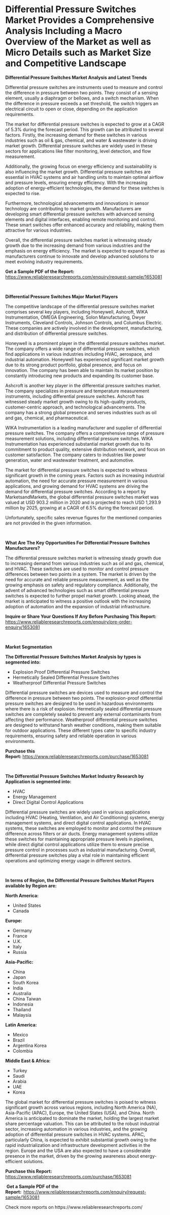 <p><h1>Differential Pressure Switches Market Provides a Comprehensive Analysis Including a Macro Overview of the Market as well as Micro Details such as Market Size and Competitive Landscape</h1></p><p><strong>Differential Pressure Switches Market Analysis and Latest Trends</strong></p>
<p><p>Differential pressure switches are instruments used to measure and control the difference in pressure between two points. They consist of a sensing element, usually a diaphragm or bellows, and a switch mechanism. When the difference in pressure exceeds a set threshold, the switch triggers an electrical circuit to open or close, depending on the application requirements.</p><p>The market for differential pressure switches is expected to grow at a CAGR of 5.3% during the forecast period. This growth can be attributed to several factors. Firstly, the increasing demand for these switches in various industries such as oil & gas, chemical, and water & wastewater is driving market growth. Differential pressure switches are widely used in these sectors for applications like filter monitoring, level detection, and flow measurement.</p><p>Additionally, the growing focus on energy efficiency and sustainability is also influencing the market growth. Differential pressure switches are essential in HVAC systems and air handling units to maintain optimal airflow and pressure levels, ensuring energy efficiency. With the increasing adoption of energy-efficient technologies, the demand for these switches is expected to rise.</p><p>Furthermore, technological advancements and innovations in sensor technology are contributing to market growth. Manufacturers are developing smart differential pressure switches with advanced sensing elements and digital interfaces, enabling remote monitoring and control. These smart switches offer enhanced accuracy and reliability, making them attractive for various industries.</p><p>Overall, the differential pressure switches market is witnessing steady growth due to the increasing demand from various industries and the emphasis on energy efficiency. The market is expected to expand further as manufacturers continue to innovate and develop advanced solutions to meet evolving industry requirements.</p></p>
<p><strong>Get a Sample PDF of the Report:&nbsp;</strong> <a href="https://www.reliableresearchreports.com/enquiry/request-sample/1653081">https://www.reliableresearchreports.com/enquiry/request-sample/1653081</a></p>
<p>&nbsp;</p>
<p><strong>Differential Pressure Switches Major Market Players</strong></p>
<p><p>The competitive landscape of the differential pressure switches market comprises several key players, including Honeywell, Ashcroft, WIKA Instrumentation, OMEGA Engineering, Solon Manufacturing, Dwyer Instruments, Cleveland Controls, Johnson Controls, and Columbus Electric. These companies are actively involved in the development, manufacturing, and distribution of differential pressure switches.</p><p>Honeywell is a prominent player in the differential pressure switches market. The company offers a wide range of differential pressure switches, which find applications in various industries including HVAC, aerospace, and industrial automation. Honeywell has experienced significant market growth due to its strong product portfolio, global presence, and focus on innovation. The company has been able to maintain its market position by constantly introducing new products and expanding its customer base.</p><p>Ashcroft is another key player in the differential pressure switches market. The company specializes in pressure and temperature measurement instruments, including differential pressure switches. Ashcroft has witnessed steady market growth owing to its high-quality products, customer-centric approach, and technological advancements. The company has a strong global presence and serves industries such as oil and gas, chemical, and pharmaceutical.</p><p>WIKA Instrumentation is a leading manufacturer and supplier of differential pressure switches. The company offers a comprehensive range of pressure measurement solutions, including differential pressure switches. WIKA Instrumentation has experienced substantial market growth due to its commitment to product quality, extensive distribution network, and focus on customer satisfaction. The company caters to industries like power generation, water and wastewater treatment, and automotive.</p><p>The market for differential pressure switches is expected to witness significant growth in the coming years. Factors such as increasing industrial automation, the need for accurate pressure measurement in various applications, and growing demand for HVAC systems are driving the demand for differential pressure switches. According to a report by MarketsandMarkets, the global differential pressure switches market was valued at USD 903.2 million in 2020 and is projected to reach USD 1,293.9 million by 2025, growing at a CAGR of 6.5% during the forecast period.</p><p>Unfortunately, specific sales revenue figures for the mentioned companies are not provided in the given information.</p></p>
<p>&nbsp;</p>
<p><strong>What Are The Key Opportunities For Differential Pressure Switches Manufacturers?</strong></p>
<p><p>The differential pressure switches market is witnessing steady growth due to increasing demand from various industries such as oil and gas, chemical, and HVAC. These switches are used to monitor and control pressure differences between two points in a system. The market is driven by the need for accurate and reliable pressure measurement, as well as the growing emphasis on safety and regulatory compliance. Additionally, the advent of advanced technologies such as smart differential pressure switches is expected to further propel market growth. Looking ahead, the market is anticipated to witness a positive outlook with the increasing adoption of automation and the expansion of industrial infrastructure.</p></p>
<p><strong>Inquire or Share Your Questions If Any Before Purchasing This Report:</strong> <a href="https://www.reliableresearchreports.com/enquiry/pre-order-enquiry/1653081">https://www.reliableresearchreports.com/enquiry/pre-order-enquiry/1653081</a></p>
<p>&nbsp;</p>
<p><strong>Market Segmentation</strong></p>
<p><strong>The Differential Pressure Switches Market Analysis by types is segmented into:</strong></p>
<p><ul><li>Explosion Proof Differential Pressure Switches</li><li>Hermetically Sealed Differential Pressure Switches</li><li>Weatherproof Differential Pressure Switches</li></ul></p>
<p><p>Differential pressure switches are devices used to measure and control the difference in pressure between two points. The explosion-proof differential pressure switches are designed to be used in hazardous environments where there is a risk of explosion. Hermetically sealed differential pressure switches are completely sealed to prevent any external contaminants from affecting their performance. Weatherproof differential pressure switches are designed to withstand harsh weather conditions, making them suitable for outdoor applications. These different types cater to specific industry requirements, ensuring safety and reliable operation in various environments.</p></p>
<p><strong>Purchase this Report:&nbsp;</strong><a href="https://www.reliableresearchreports.com/purchase/1653081">https://www.reliableresearchreports.com/purchase/1653081</a></p>
<p>&nbsp;</p>
<p><strong>The Differential Pressure Switches Market Industry Research by Application is segmented into:</strong></p>
<p><ul><li>HVAC</li><li>Energy Management</li><li>Direct Digital Control Applications</li></ul></p>
<p><p>Differential pressure switches are widely used in various applications including HVAC (Heating, Ventilation, and Air Conditioning) systems, energy management systems, and direct digital control applications. In HVAC systems, these switches are employed to monitor and control the pressure difference across filters or air ducts. Energy management systems utilize these switches for maintaining appropriate pressure levels in pipelines, while direct digital control applications utilize them to ensure precise pressure control in processes such as industrial manufacturing. Overall, differential pressure switches play a vital role in maintaining efficient operations and optimizing energy usage in different sectors.</p></p>
<p>&nbsp;</p>
<p><strong>In terms of Region, the Differential Pressure Switches Market Players available by Region are:</strong></p>
<p>
    <p> <strong> North America: </strong>
        <ul>
            <li>United States</li>
            <li>Canada</li>
        </ul>
        </p> 
    <p> <strong> Europe: </strong>
        <ul>
            <li>Germany</li>
            <li>France</li>
            <li>U.K.</li>
            <li>Italy</li>
            <li>Russia</li>
        </ul>
        </p> 
    <p> <strong> Asia-Pacific: </strong>
        <ul>
            <li>China</li>
            <li>Japan</li>
            <li>South Korea</li>
            <li>India</li>
            <li>Australia</li>
            <li>China Taiwan</li>
            <li>Indonesia</li>
            <li>Thailand</li>
            <li>Malaysia</li>
        </ul>
        </p> 
    <p> <strong> Latin America: </strong>
        <ul>
            <li>Mexico</li>
            <li>Brazil</li>
            <li>Argentina Korea</li>
            <li>Colombia</li>
        </ul>
        </p> 
    <p> <strong> Middle East & Africa: </strong>
        <ul>
            <li>Turkey</li>
            <li>Saudi</li>
            <li>Arabia</li>
            <li>UAE</li>
            <li>Korea</li>
        </ul>
    </p>
    </p>
<p><p>The global market for differential pressure switches is poised to witness significant growth across various regions, including North America (NA), Asia-Pacific (APAC), Europe, the United States (USA), and China. North America is anticipated to dominate the market, holding the largest market share percentage valuation. This can be attributed to the robust industrial sector, increasing automation in various industries, and the growing adoption of differential pressure switches in HVAC systems. APAC, particularly China, is expected to exhibit substantial growth owing to the rapid industrialization and infrastructure development activities in the region. Europe and the USA are also expected to have a considerable presence in the market, driven by the growing awareness about energy-efficient solutions.</p></p>
<p><strong>Purchase this Report: </strong><a href="https://www.reliableresearchreports.com/purchase/1653081">https://www.reliableresearchreports.com/purchase/1653081</a></p>
<p>&nbsp;<strong>Get a Sample PDF of the Report:&nbsp;&nbsp;</strong><a href="https://www.reliableresearchreports.com/enquiry/request-sample/1653081">https://www.reliableresearchreports.com/enquiry/request-sample/1653081</a></p>
<p><strong></strong></p>
<p>Check more reports on https://www.reliableresearchreports.com/</p>